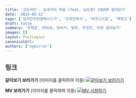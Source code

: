 ```yaml
---
title: '고도비만 - 오네가이 머슬 (feat. 남도형) COVER 같이보기'
date: '2023-05-12'
tags: ['김치만두번영택사스가', '도파민박사', '비즈니스킴', '왁파고']
draft: false
summary: '우왁굳, 아이네, 징버거, 릴파, 주르르, 비챤 같이보기'
images: []
layout: PostLayout
canonicalUrl:
authors: ['nymirror']
---
```


## 링크

**같이보기 보러가기** (이미지를 클릭하여 이동)
[![같이보기 보러가기](../static/images/logo.png)](https://cafe.naver.com/steamindiegame/11174732)

**MV 보러가기** (이미지를 클릭하여 이동)
[![MV 시청하기](https://i.ytimg.com/vi/KyKATvL6f2w/maxresdefault.jpg)](https://youtu.be/KyKATvL6f2w)
